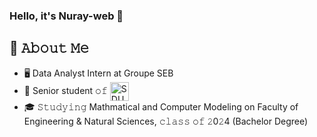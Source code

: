 ### Hello, it's Nuray-web 👋

<!--
**Nuray-web/Nuray-web** is a ✨ _special_ ✨ repository because its `README.md` (this file) appears on your GitHub profile.

Here are some ideas to get you started:

- 🔭 I’m currently working on ...
- 🌱 I’m currently learning ...
- 👯 I’m looking to collaborate on ...
- 🤔 I’m looking for help with ...
- 💬 Ask me about ...
- 📫 How to reach me: ...
- 😄 Pronouns: ...
- ⚡ Fun fact: ...
-->

## :book: 𝙰𝚋𝚘𝚞𝚝 𝙼𝚎
- 🖥  Data Analyst Intern at Groupe SEB
- 💼 Senior student 𝚘𝚏 [<img src="https://www.google.com/url?sa=i&url=https%3A%2F%2Fru.wikipedia.org%2Fwiki%2F%25D0%25A4%25D0%25B0%25D0%25B9%25D0%25BB%3ALogo_of_Suleymen_Demirel_University%2C_Kazakhstan.png&psig=AOvVaw3qrM5NbBQ9C5t4DabHs-za&ust=1674203359709000&source=images&cd=vfe&ved=0CBAQjRxqFwoTCMDYgtmb0_wCFQAAAAAdAAAAABAD" height="30em" align="center" alt="SDU" title="SDU"/>](https://sdu.edu.kz/)
- 🎓 𝚂𝚝𝚞𝚍𝚢𝚒𝚗𝚐 Mathmatical and Computer Modeling on Faculty of Engineering & Natural Sciences, 𝚌𝚕𝚊𝚜𝚜 𝚘𝚏 𝟸0𝟸4 (Bachelor Degree)

